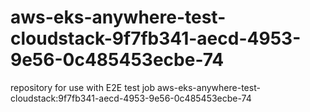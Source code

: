 # aws-eks-anywhere-test-cloudstack-9f7fb341-aecd-4953-9e56-0c485453ecbe-74
repository for use with E2E test job aws-eks-anywhere-test-cloudstack:9f7fb341-aecd-4953-9e56-0c485453ecbe-74
